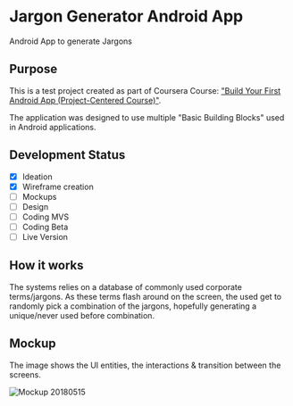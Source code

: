 # Jargon Generator Android App
Android App to generate Jargons

## Purpose
This is a test project created as part of Coursera Course: ["Build Your First Android App (Project-Centered Course)"](https://www.coursera.org/learn/android-app/home/welcome).

The application was designed to use multiple "Basic Building Blocks" used in Android applications.

## Development Status
- [x] Ideation
- [x] Wireframe creation
- [ ] Mockups
- [ ] Design
- [ ] Coding MVS
- [ ] Coding Beta
- [ ] Live Version

## How it works
The systems relies on a database of commonly used corporate terms/jargons. As these terms flash around on the screen, the used get to randomly pick a combination of the jargons, hopefully generating a unique/never used before combination.

## Mockup
The image shows the UI entities, the interactions & transition between the screens.

![Mockup 20180515](https://arun-ks.github.io/JargonGeneratorApp//JargonGeneratorAppWireframe.jpg)
